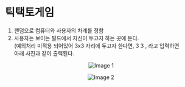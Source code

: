 # 틱택토게임
1. 랜덤으로 컴퓨터와 사용자의 차례를 정함
2. 사용자는 보이는 필드에서 자신이 두고자 하는 곳에 둔다. <br>
(예외처리 미적용 되어있어 3x3 자리에 두고자 한다면, 3 3 , 라고 입력하면 <br>
아래 사진과 같이 출력된다.
 
<p align="center">
  <img src="https://github.com/EazyNick/Tic_Tac_Toe/assets/123717093/54e01cae-c25e-4366-acf5-baa7a09c7de8" alt="Image 1">
</p>

<p align="center">
  <img src="https://github.com/EazyNick/Tic_Tac_Toe/assets/123717093/89e73494-8205-4a3d-95c9-4565c7bc1b95" alt="Image 2">
</p>
